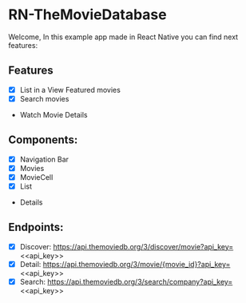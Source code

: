 # RN-TheMovieDatabase

Welcome, In this example app made in React Native you can find next features:

## Features
- [x] List in a View Featured movies
- [x] Search movies
- Watch Movie Details

## Components:

- [x] Navigation Bar
- [x] Movies
- [x] MovieCell
- [x] List
- Details

## Endpoints:

- [x] Discover: https://api.themoviedb.org/3/discover/movie?api_key=<<api_key>>
- [x] Detail: https://api.themoviedb.org/3/movie/{movie_id}?api_key=<<api_key>>
- [x] Search: https://api.themoviedb.org/3/search/company?api_key=<<api_key>>
